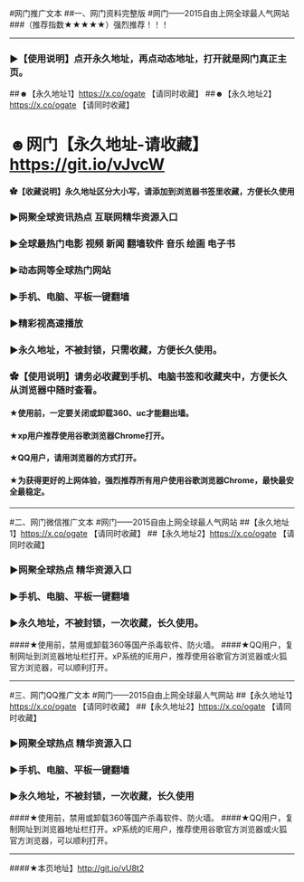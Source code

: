 #网门推广文本
##一、网门资料完整版
#网门——2015自由上网全球最人气网站
###（推荐指数★★★★★）强烈推荐！！！
***
### ►【使用说明】点开永久地址，再点动态地址，打开就是网门真正主页。
##☻【永久地址1】https://x.co/ogate 【请同时收藏】
##☻【永久地址2】https://x.co/ogate 【请同时收藏】
# ☻网门【永久地址-请收藏】https://git.io/vJvcW
#### ✿【收藏说明】永久地址区分大小写，请添加到浏览器书签里收藏，方便长久使用
### ►网聚全球资讯热点 互联网精华资源入口
### ►全球最热门电影 视频 新闻 翻墙软件 音乐 绘画 电子书
### ►动态网等全球热门网站
### ►手机、电脑、平板一键翻墙
### ►精彩视高速播放
### ►永久地址，不被封锁，只需收藏，方便长久使用。

### ✿【使用说明】请务必收藏到手机、电脑书签和收藏夹中，方便长久从浏览器中随时查看。
#### ★使用前，一定要关闭或卸载360、uc才能翻出墙。
#### ★xp用户推荐使用谷歌浏览器Chrome打开。
#### ★QQ用户，请用浏览器的方式打开。
#### ★为获得更好的上网体验，强烈推荐所有用户使用谷歌浏览器Chrome，最快最安全最稳定。 

***
#二、网门微信推广文本
#网门——2015自由上网全球最人气网站
##【永久地址1】https://x.co/ogate 【请同时收藏】
##【永久地址2】https://x.co/ogate 【请同时收藏】
### ►网聚全球热点 精华资源入口
### ►手机、电脑、平板一键翻墙
### ►永久地址，不被封锁，一次收藏，长久使用。
####★使用前，禁用或卸载360等国产杀毒软件、防火墙。
####★QQ用户，复制网址到浏览器地址栏打开。xP系统的IE用户，推荐使用谷歌官方浏览器或火狐官方浏览器，可以顺利打开。

***
#三、网门QQ推广文本
#网门——2015自由上网全球最人气网站
##【永久地址1】https://x.co/ogate 【请同时收藏】
##【永久地址2】https://x.co/ogate 【请同时收藏】
### ►网聚全球热点 精华资源入口
### ►手机、电脑、平板一键翻墙
### ►永久地址，不被封锁，一次收藏，长久使用
####★使用前，禁用或卸载360等国产杀毒软件、防火墙。
####★QQ用户，复制网址到浏览器地址栏打开。xP系统的IE用户，推荐使用谷歌官方浏览器或火狐官方浏览器，可以顺利打开。
***
####★本页地址】http://git.io/vU8t2 




